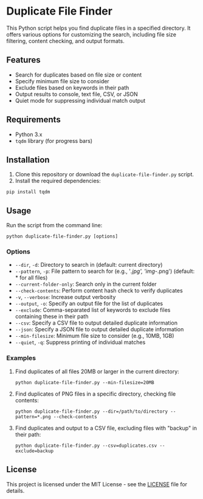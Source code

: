# Duplicate File Finder

This Python script helps you find duplicate files in a specified directory. It offers various options for customizing the search, including file size filtering, content checking, and output formats.

## Features

- Search for duplicates based on file size or content
- Specify minimum file size to consider
- Exclude files based on keywords in their path
- Output results to console, text file, CSV, or JSON
- Quiet mode for suppressing individual match output

## Requirements

- Python 3.x
- `tqdm` library (for progress bars)

## Installation

1. Clone this repository or download the `duplicate-file-finder.py` script.
2. Install the required dependencies:

```
pip install tqdm
```

## Usage

Run the script from the command line:

```
python duplicate-file-finder.py [options]
```

### Options

- `--dir`, `-d`: Directory to search in (default: current directory)
- `--pattern`, `-p`: File pattern to search for (e.g., '*.jpg', 'img-*.png') (default: * for all files)
- `--current-folder-only`: Search only in the current folder
- `--check-contents`: Perform content hash check to verify duplicates
- `-v`, `--verbose`: Increase output verbosity
- `--output`, `-o`: Specify an output file for the list of duplicates
- `--exclude`: Comma-separated list of keywords to exclude files containing these in their path
- `--csv`: Specify a CSV file to output detailed duplicate information
- `--json`: Specify a JSON file to output detailed duplicate information
- `--min-filesize`: Minimum file size to consider (e.g., 10MB, 1GB)
- `--quiet`, `-q`: Suppress printing of individual matches

### Examples

1. Find duplicates of all files 20MB or larger in the current directory:
   ```
   python duplicate-file-finder.py --min-filesize=20MB
   ```

2. Find duplicates of PNG files in a specific directory, checking file contents:
   ```
   python duplicate-file-finder.py --dir=/path/to/directory --pattern=*.png --check-contents
   ```

3. Find duplicates and output to a CSV file, excluding files with "backup" in their path:
   ```
   python duplicate-file-finder.py --csv=duplicates.csv --exclude=backup
   ```

## License

This project is licensed under the MIT License - see the [LICENSE](LICENSE) file for details.
